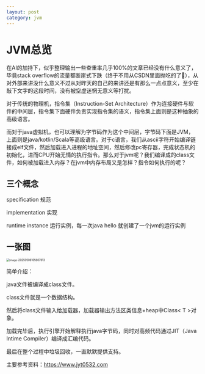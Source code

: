 ```yaml
---
layout: post
category: jvm
---
```


# JVM总览

在AI的加持下，似乎整理输出一些查重率几乎100%的文章已经没有什么意义了，毕竟stack overflow的流量都断崖式下跌（终于不用从CSDN里面抛吃的了🫠），从对外部来讲没什么意义不过从对昨天的自己的来讲还是有那么一点点意义，至少在敲下文字的这段时间，没有被空虚迷惘无意义等打扰。



对于传统的物理机，指令集（Instruction-Set Architecture）作为连接硬件与软件的中间层，指令集下面硬件负责实现指令集的语义，指令集上面则是这种抽象的高级语言。



而对于java虚拟机，也可以理解为字节码作为这个中间层，字节码下面是JVM，上面则是java/kotlin/Scala等高级语言。对于c语言，我们从ascii字符开始编译链接成elf文件，然后加载进入进程的地址空间，然后修改pc寄存器，完成状态机的初始化，进而CPU开始无情的执行指令。那么对于jvm呢？我们编译成的class文件，如何被加载进入内存？在jvm中内存布局又是怎样？指令如何执行的呢？



## 三个概念

specification 规范

implementation 实现

runtime instance 运行实例，每一次java hello 就创建了一个jvm的运行实例





## 一张图



<img src="https://cdn.jsdelivr.net/gh/liaozk-wiki/md_img/md/image-20250506105607813.png" alt="image-20250506105607813" style="zoom:50%;" />



简单介绍：

java文件被编译成class文件。

class文件就是一个数据结构。

然后将class文件输入给加载器，加载器输出方法区类信息+heap中Class< T >对象。

加载完毕后，执行引擎开始解释执行java字节码，同时对高频代码通过JIT（Java Intime Compiler）编译成汇编代码。

最后在整个过程中垃圾回收，一直默默提供支持。



主要参考资料：https://www.jyt0532.com